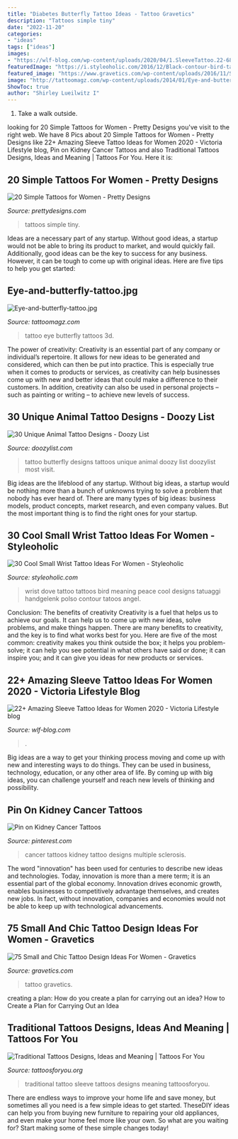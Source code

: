 ```yaml
---
title: "Diabetes Butterfly Tattoo Ideas - Tattoo Gravetics"
description: "Tattoos simple tiny"
date: "2022-11-20"
categories:
- "ideas"
tags: ["ideas"]
images:
- "https://wlf-blog.com/wp-content/uploads/2020/04/1.SleeveTattoo.22-683x1024.jpg"
featuredImage: "https://i.styleoholic.com/2016/12/Black-contour-bird-tattoo.jpg"
featured_image: "https://www.gravetics.com/wp-content/uploads/2016/11/Small-Tattoo-Ideas50.jpg"
image: "http://tattoomagz.com/wp-content/uploads/2014/01/Eye-and-butterfly-tattoo.jpg"
ShowToc: true
author: "Shirley Lueilwitz I"
---
```



1. Take a walk outside.

	

		
looking for 20 Simple Tattoos for Women - Pretty Designs you've visit to the right web. We have 8 Pics about 20 Simple Tattoos for Women - Pretty Designs like 22+ Amazing Sleeve Tattoo Ideas for Women 2020 - Viсtoria Lifestyle blog, Pin on Kidney Cancer Tattoos and also Traditional Tattoos Designs, Ideas and Meaning | Tattoos For You. Here it is:
		
    
## 20 Simple Tattoos For Women - Pretty Designs

<img loading=lazy src="https://www.prettydesigns.com/wp-content/uploads/2015/08/20-simple-tattoos-for-women6.jpg" onerror="this.onerror=null;this.src='https://tse3.mm.bing.net/th?id=OIP.4O-TMWFoI9aBiaRz1bW-VAHaLY&amp;pid=15.1';" alt="20 Simple Tattoos for Women - Pretty Designs">

_Source: prettydesigns.com_

>tattoos simple tiny. 

	

Ideas are a necessary part of any startup. Without good ideas, a startup would not be able to bring its product to market, and would quickly fail. Additionally, good ideas can be the key to success for any business. However, it can be tough to come up with original ideas. Here are five tips to help you get started: 

    
## Eye-and-butterfly-tattoo.jpg

<img loading=lazy src="http://tattoomagz.com/wp-content/uploads/2014/01/Eye-and-butterfly-tattoo.jpg" onerror="this.onerror=null;this.src='https://tse4.mm.bing.net/th?id=OIP.0piL2GDpYoxQRcErnVQHPwHaKU&amp;pid=15.1';" alt="Eye-and-butterfly-tattoo.jpg">

_Source: tattoomagz.com_

>tattoo eye butterfly tattoos 3d. 

	

The power of creativity:
Creativity is an essential part of any company or individual’s repertoire. It allows for new ideas to be generated and considered, which can then be put into practice. This is especially true when it comes to products or services, as creativity can help businesses come up with new and better ideas that could make a difference to their customers. In addition, creativity can also be used in personal projects – such as painting or writing – to achieve new levels of success.

    
## 30 Unique Animal Tattoo Designs - Doozy List

<img loading=lazy src="http://doozylist.com/wp-content/uploads/2017/08/Black-Butterfly-Tattoo.jpg" onerror="this.onerror=null;this.src='https://tse4.mm.bing.net/th?id=OIP.JiRtpev4xlo6bNeexnkAPQHaK3&amp;pid=15.1';" alt="30 Unique Animal Tattoo Designs - Doozy List">

_Source: doozylist.com_

>tattoo butterfly designs tattoos unique animal doozy list doozylist most visit. 

	

Big ideas are the lifeblood of any startup. Without big ideas, a startup would be nothing more than a bunch of unknowns trying to solve a problem that nobody has ever heard of. There are many types of big ideas: business models, product concepts, market research, and even company values. But the most important thing is to find the right ones for your startup.

    
## 30 Cool Small Wrist Tattoo Ideas For Women - Styleoholic

<img loading=lazy src="https://i.styleoholic.com/2016/12/Black-contour-bird-tattoo.jpg" onerror="this.onerror=null;this.src='https://tse3.mm.bing.net/th?id=OIP.oGgQXOLwgdlq_LxSVTnvtgHaJ4&amp;pid=15.1';" alt="30 Cool Small Wrist Tattoo Ideas For Women - Styleoholic">

_Source: styleoholic.com_

>wrist dove tattoo tattoos bird meaning peace cool designs tatuaggi handgelenk polso contour tatoos angel. 

	

Conclusion: The benefits of creativity
Creativity is a fuel that helps us to achieve our goals. It can help us to come up with new ideas, solve problems, and make things happen. There are many benefits to creativity, and the key is to find what works best for you. Here are five of the most common: creativity makes you think outside the box; it helps you problem-solve; it can help you see potential in what others have said or done; it can inspire you; and it can give you ideas for new products or services.

    
## 22+ Amazing Sleeve Tattoo Ideas For Women 2020 - Viсtoria Lifestyle Blog

<img loading=lazy src="https://wlf-blog.com/wp-content/uploads/2020/04/1.SleeveTattoo.22-683x1024.jpg" onerror="this.onerror=null;this.src='https://tse1.mm.bing.net/th?id=OIP.tTfin7WqUB2WAcEt4lzh7wHaLG&amp;pid=15.1';" alt="22+ Amazing Sleeve Tattoo Ideas for Women 2020 - Viсtoria Lifestyle blog">

_Source: wlf-blog.com_

>. 

	

Big ideas are a way to get your thinking process moving and come up with new and interesting ways to do things. They can be used in business, technology, education, or any other area of life. By coming up with big ideas, you can challenge yourself and reach new levels of thinking and possibility.

    
## Pin On Kidney Cancer Tattoos

<img loading=lazy src="https://i.pinimg.com/736x/01/21/83/012183071751a0c3f8391bc6b3b7af84--kidney-cancer-cancer-tattoos.jpg" onerror="this.onerror=null;this.src='https://tse3.mm.bing.net/th?id=OIP.4BbdUUwstVMgIkgc_g7KWAHaJ4&amp;pid=15.1';" alt="Pin on Kidney Cancer Tattoos">

_Source: pinterest.com_

>cancer tattoos kidney tattoo designs multiple sclerosis. 

	

The word "innovation" has been used for centuries to describe new ideas and technologies. Today, innovation is more than a mere term; it is an essential part of the global economy. Innovation drives economic growth, enables businesses to competitively advantage themselves, and creates new jobs. In fact, without innovation, companies and economies would not be able to keep up with technological advancements.

    
## 75 Small And Chic Tattoo Design Ideas For Women - Gravetics

<img loading=lazy src="https://www.gravetics.com/wp-content/uploads/2016/11/Small-Tattoo-Ideas50.jpg" onerror="this.onerror=null;this.src='https://tse4.mm.bing.net/th?id=OIP.1wqy_Y-2ryli0SRp-H0fyQHaJ4&amp;pid=15.1';" alt="75 Small and Chic Tattoo Design Ideas For Women - Gravetics">

_Source: gravetics.com_

>tattoo gravetics. 

	

creating a plan: How do you create a plan for carrying out an idea?
How to Create a Plan for Carrying Out an Idea

    
## Traditional Tattoos Designs, Ideas And Meaning | Tattoos For You

<img loading=lazy src="http://www.tattoosforyou.org/wp-content/uploads/2013/09/Traditional-Tattoo-Sleeve.jpg" onerror="this.onerror=null;this.src='https://tse2.mm.bing.net/th?id=OIP.Vjnp2nfe9z0ZWGuIhaBlmwHaJ4&amp;pid=15.1';" alt="Traditional Tattoos Designs, Ideas and Meaning | Tattoos For You">

_Source: tattoosforyou.org_

>traditional tattoo sleeve tattoos designs meaning tattoosforyou. 

	

There are endless ways to improve your home life and save money, but sometimes all you need is a few simple ideas to get started. TheseDIY ideas can help you from buying new furniture to repairing your old appliances, and even make your home feel more like your own. So what are you waiting for? Start making some of these simple changes today!

